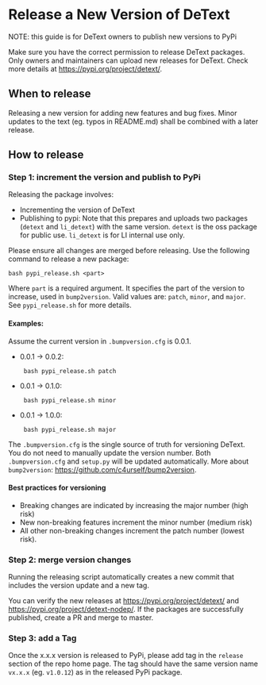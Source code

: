 Release a New Version of DeText
=========
NOTE: this guide is for DeText owners to publish new versions to PyPi

Make sure you have the correct permission to release DeText packages. Only owners and maintainers can upload new releases for DeText. Check more details at https://pypi.org/project/detext/.


## When to release
Releasing a new version for adding new features and bug fixes. Minor updates to the text (eg. typos in README.md) shall be combined with a later release.


## How to release

### Step 1: increment the version and publish to PyPi
Releasing the package involves:
* Incrementing the version of DeText
* Publishing to pypi: Note that this prepares and uploads two packages (`detext` and `li_detext`) with the same version. `detext` is the oss package for public use. `li_detext` is for LI internal use only.

Please ensure all changes are merged before releasing. Use the following command to release a new package:
```shell script
bash pypi_release.sh <part>
```
Where `part` is a required argument. It specifies the part of the version to increase, used in `bump2version`. Valid values are: `patch`, `minor`, and `major`. See `pypi_release.sh` for more details.

#### Examples:

Assume the current version in `.bumpversion.cfg` is 0.0.1.

* 0.0.1 -> 0.0.2:
    ```shell script
     bash pypi_release.sh patch
    ```
* 0.0.1 -> 0.1.0:
    ```shell script
     bash pypi_release.sh minor
    ```
* 0.0.1 -> 1.0.0:
    ```shell script
     bash pypi_release.sh major
    ```

The `.bumpversion.cfg` is the single source of truth for versioning DeText. You do not need to manually update the version number. Both `.bumpversion.cfg` and `setup.py` will be updated automatically. More about `bump2version`: https://github.com/c4urself/bump2version.
#### Best practices for versioning 
* Breaking changes are indicated by increasing the major number (high risk)
* New non-breaking features increment the minor number (medium risk)
* All other non-breaking changes increment the patch number (lowest risk). 

### Step 2: merge version changes
Running the releasing script automatically creates a new commit that includes the version update and a new tag. 

You can verify the new releases at https://pypi.org/project/detext/ and https://pypi.org/project/detext-nodep/. If the packages are successfully published, create a PR and merge to master.


### Step 3: add a Tag

Once the x.x.x version is released to PyPi, please add tag in the `release` section of the repo home page. The tag should have the same version name `vx.x.x` (eg. `v1.0.12`) as in the released PyPi package. 

